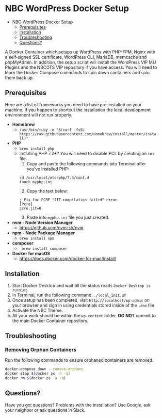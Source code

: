 
# NBC WordPress Docker Setup

- [NBC WordPress Docker Setup](#nbc-wordpress-docker-setup)
  - [Prerequisites](#prerequisites)
  - [Installation](#installation)
  - [Troubleshooting](#troubleshooting)
  - [Questions?](#questions)

A Docker Container which setups up WordPress with PHP-FPM, Nginx with a self-signed SSL certificate, WordPress CLI, MariaDB, memcache and phpMyAdmin. In addition, the setup script will install the WordPress VIP MU Plugins and the NBCOTS VIP repository if you have access. You will need to learn the Docker Compose commands to spin down containers and spin them back up.

## Prerequisites

Here are a list of frameworks you need to have pre-installed on your machine. If you happen to shortcut the installation the local development environment will not run properly.

* __Homebrew__
  * ```/usr/bin/ruby -e "$(curl -fsSL https://raw.githubusercontent.com/Homebrew/install/master/install)"```
* __PHP__
    * ```brew install php```
    * Installing PHP 7.2+? You will need to disable PCL by creating an `ini` file.
        1. Copy and paste the following commands into Terminal after you've installed PHP:
        ```
        cd /usr/local/etc/php/7.3/conf.d
        touch myphp.ini
        ```
        2. Copy the text below:
        ```
        ; Fix for PCRE "JIT compilation failed" error
        [Pcre]
        pcre.jit=0
        ```
        3. Paste into `myphp.ini` file you just created.
* __nvm - Node Version Manager__
    * https://github.com/nvm-sh/nvm
* __npm - Node Package Manager__
    * ```brew install npm```
* __composer__
    * ``` brew install composer```
* __Docker for macOS__
    * https://docs.docker.com/docker-for-mac/install/

## Installation

1. Start Docker Desktop and wait till the status reads `Docker Desktop is running`
2. In Terminal, run the following command:
```./local_init.sh```
3. Once setup has been completed, visit `http://localhost/wp-admin` on your browser and sign in using credentials stored inside of the `.env` file.
4. Activate the NBC Theme.
5. All your work should be within the `wp-content` folder. __DO NOT__ commit to the main Docker Container repository.


## Troubleshooting

### Removing Orphan Containers

Run the following commands to ensure orphaned containers are removed.

```bash
docker-compose down --remove-orphans
docker stop $(docker ps -a -q)
docker rm $(docker ps -a -q)
```

## Questions?

Have you got questions? Problems with the installation? Use Google, ask your neighbor or ask questions in Slack.
